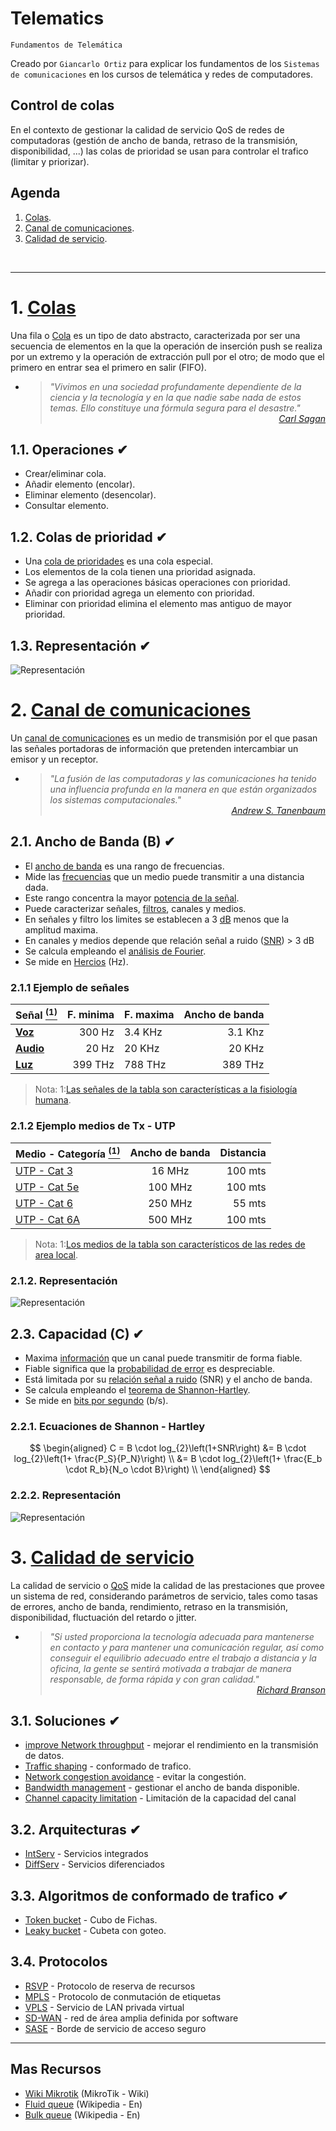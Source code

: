 # Telematics
<p><code>Fundamentos de Telemática</code></p>
<p>Creado por <code>Giancarlo Ortiz</code> para explicar los fundamentos de los <code>Sistemas de comunicaciones</code> en los cursos de telemática y redes de computadores.</p>

## Control de colas
En el contexto de gestionar la calidad de servicio QoS de redes de computadoras (gestión de ancho de banda, retraso de la transmisión, disponibilidad, ...) las colas de prioridad se usan para controlar el trafico (limitar y priorizar).


## Agenda
1. [Colas](#1-colas).
1. [Canal de comunicaciones](#2-canal-de-comunicaciones).
1. [Calidad de servicio](#3-calidad-de-servicio).

<br>

---
# 1. [Colas](#agenda)
Una fila o [Cola][1] es un tipo de dato abstracto, caracterizada por ser una secuencia de elementos en la que la operación de inserción push se realiza por un extremo y la operación de extracción pull por el otro; de modo que el primero en entrar sea el primero en salir (FIFO).

[1]:https://es.wikipedia.org/wiki/Cola_(inform%C3%A1tica)/

* ><i>"Vivimos en una sociedad profundamente dependiente de la ciencia y la tecnología y en la que nadie sabe nada de estos temas. Ello constituye una fórmula segura para el desastre."</i><br>
<cite style="display:block; text-align: right">[Carl Sagan](https://es.wikipedia.org/wiki/Carl_Sagan)</cite>

## 1.1. Operaciones ✔
* Crear/eliminar cola.
* Añadir elemento (encolar).
* Eliminar elemento (desencolar).
* Consultar elemento.

## 1.2. Colas de prioridad ✔
* Una [cola de prioridades][11_1] es una cola especial.
* Los elementos de la cola tienen una prioridad asignada.
* Se agrega a las operaciones básicas operaciones con prioridad. 
* Añadir con prioridad agrega un elemento con prioridad.
* Eliminar con prioridad elimina el elemento mas antiguo de mayor prioridad.

[11_1]:https://es.wikipedia.org/wiki/Cola_de_prioridades

## 1.3. Representación ✔

![Representación](../img/queue.svg "Cola")


# 2. [Canal de comunicaciones](#agenda)
Un [canal de comunicaciones][2] es un medio de transmisión por el que pasan las señales portadoras de información que pretenden intercambiar un emisor y un receptor.

[2]:https://es.wikipedia.org/wiki/Canal_de_comunicaci%C3%B3n

* ><i>"La fusión de las computadoras y las comunicaciones ha tenido una influencia profunda en la manera en que están organizados los sistemas computacionales."</i><br>
<cite style="display:block; text-align: right">[Andrew S. Tanenbaum](https://es.wikipedia.org/wiki/Andrew_S._Tanenbaum)</cite>



## 2.1. Ancho de Banda (B) ✔
* El [ancho de banda][21_1] es una rango de frecuencias.
* Mide las [frecuencias][21_2] que un medio puede transmitir a una distancia dada.
* Este rango concentra la mayor [potencia de la señal][21_3].
* Puede caracterizar señales, [filtros][21_4], canales y medios.
* En señales y filtro los limites se establecen a 3 [dB][21_5] menos que la amplitud maxima.
* En canales y medios depende que relación señal a ruido ([SNR][21_6]) > 3 dB
* Se calcula empleando el [análisis de Fourier][21_7].
* Se mide en [Hercios][21_8] (Hz).

[21_1]:https://es.wikipedia.org/wiki/Ancho_de_banda
[21_2]:https://es.wikipedia.org/wiki/Dominio_de_la_frecuencia
[21_3]:https://es.wikipedia.org/wiki/Densidad_espectral
[21_4]:https://es.wikipedia.org/wiki/Filtro_paso_banda
[21_5]:https://es.wikipedia.org/wiki/Decibelio
[21_6]:https://es.wikipedia.org/wiki/Relaci%C3%B3n_se%C3%B1al/ruido
[21_7]:https://es.wikipedia.org/wiki/Transformada_de_Fourier
[21_8]:https://es.wikipedia.org/wiki/Hercio

### 2.1.1 Ejemplo de señales
|Señal [<sup>(1)</sup>][211] |F. minima|F. maxima|Ancho de banda|
|:--|--:|:--|--:|
| [__Voz__][211_1]   | 300 Hz | 3.4 KHz | 3.1 Khz|
| [__Audio__][211_2] | 20 Hz  | 20 KHz | 20 KHz |
| [__Luz__][211_3]   | 399 THz | 788 THz | 389 THz |

>Nota: 1:[Las señales de la tabla son características a la fisiología humana][211].

[211]:https://es.wikipedia.org/wiki/Sentido_(percepción)#
[211_1]:https://es.wikipedia.org/wiki/Frecuencia_de_voz
[211_2]:https://es.wikipedia.org/wiki/Audici%C3%B3n
[211_3]:https://es.wikipedia.org/wiki/Espectro_visible

### 2.1.2 Ejemplo medios de Tx - UTP
|Medio - Categoría [<sup>(1)</sup>][211] |Ancho de banda|Distancia|
|:--|:--:|--:|
|[UTP - Cat 3][212_1]|16 MHz|100 mts|
|[UTP - Cat 5e][212_2]|100 MHz|100 mts|
|[UTP - Cat 6][212_3]|250 MHz|55 mts|
|[UTP - Cat 6A][212_4]|500 MHz|100 mts|

[212]:https://es.wikipedia.org/wiki/Red_de_%C3%A1rea_local
[212_1]:https://en.wikipedia.org/wiki/Category_3_cable
[212_2]:https://en.wikipedia.org/wiki/Category_5e_cable
[212_3]:https://en.wikipedia.org/wiki/Category_6_cable
[212_4]:https://en.wikipedia.org/wiki/Category_6a_cable

>Nota: 1:[Los medios de la tabla son característicos de las redes de area local][212].

### 2.1.2. Representación

![Representación](../img/wb.svg "Ancho de Banda")

## 2.3. Capacidad (C) ✔
* Maxima [información][23_1] que un canal puede transmitir de forma fiable.
* Fiable significa que la [probabilidad de error][23_2] es despreciable. 
* Está limitada por su [relación señal a ruido][23_3] (SNR) y el ancho de banda.
* Se calcula empleando el [teorema de Shannon-Hartley][23_4].
* Se mide en [bits por segundo][23_5] (b/s). 

[23_1]:https://es.wikipedia.org/wiki/Informaci%C3%B3n
[23_2]:https://es.wikipedia.org/wiki/Teorema_de_Shannon-Hartley
[23_3]:https://es.wikipedia.org/wiki/Relaci%C3%B3n_se%C3%B1al/ruido
[23_4]:https://es.wikipedia.org/wiki/Teorema_de_Shannon-Hartley
[23_5]:https://es.wikipedia.org/wiki/Bits_por_segundo

### 2.2.1. Ecuaciones de Shannon - Hartley

$$
\begin{aligned}
C = B \cdot log_{2}\left(1+SNR\right) &= B \cdot log_{2}\left(1+ \frac{P_S}{P_N}\right) \\
&= B \cdot log_{2}\left(1+ \frac{E_b \cdot R_b}{N_o \cdot B}\right) \\ 
\end{aligned}
$$

### 2.2.2. Representación

![Representación](../img/channel_capacity.svg "Ca")


# 3. [Calidad de servicio](#agenda)
La calidad de servicio o [QoS][3] mide la calidad de las prestaciones que provee un sistema de red, considerando parámetros de servicio, tales como tasas de errores, ancho de banda, rendimiento, retraso en la transmisión, disponibilidad, fluctuación del retardo o jitter.

[3]:https://es.wikipedia.org/wiki/Calidad_de_servicio

* ><i>"Si usted proporciona la tecnología adecuada para mantenerse en contacto y para mantener una comunicación regular, así como conseguir el equilibrio adecuado entre el trabajo a distancia y la oficina, la gente se sentirá motivada a trabajar de manera responsable, de forma rápida y con gran calidad."</i><br>
<cite style="display:block; text-align: right">[Richard Branson](https://es.wikipedia.org/wiki/Richard_Branson)</cite>

## 3.1. Soluciones ✔
* [improve Network throughput][31_1] - mejorar el rendimiento en la transmisión de datos.
* [Traffic shaping][31_2] - conformado de trafico.
* [Network congestion avoidance][31_3] - evitar la congestión.
* [Bandwidth management][31_4] - gestionar el ancho de banda disponible.
* [Channel capacity limitation][31_5] - Limitación de la capacidad del canal

[31_1]:https://en.wikipedia.org/wiki/Network_throughput
[31_2]:https://en.wikipedia.org/wiki/Traffic_shaping
[31_3]:https://en.wikipedia.org/wiki/Network_congestion#Mitigation
[31_4]:https://en.wikipedia.org/wiki/Bandwidth_management
[31_5]:https://en.wikipedia.org/wiki/Rate_limiting

## 3.2. Arquitecturas ✔
* [IntServ][32_1] - Servicios integrados
* [DiffServ][32_2] - Servicios diferenciados

[32_1]:https://es.wikipedia.org/wiki/Servicios_integrados
[32_2]:https://es.wikipedia.org/wiki/Servicios_Diferenciados


## 3.3. Algoritmos de conformado de trafico ✔
* [Token bucket][32_1] - Cubo de Fichas.
* [Leaky bucket][32_2] - Cubeta con goteo.

[32_1]:https://en.wikipedia.org/wiki/Token_bucket
[32_2]:https://en.wikipedia.org/wiki/Leaky_bucket

## 3.4. Protocolos
* [RSVP][34_1] - Protocolo de reserva de recursos
* [MPLS][34_2] - Protocolo de conmutación de etiquetas
* [VPLS][34_3] - Servicio de LAN privada virtual
* [SD-WAN][34_4] - red de área amplia definida por software
* [SASE][34_5] - Borde de servicio de acceso seguro

[34_1]:https://es.wikipedia.org/wiki/Protocolo_de_reserva_de_recursos
[34_2]:https://es.wikipedia.org/wiki/Multiprotocol_Label_Switching
[34_3]:https://es.wikipedia.org/wiki/Virtual_Private_LAN_Service
[34_4]:https://en.wikipedia.org/wiki/SD-WAN
[34_5]:https://en.wikipedia.org/wiki/Secure_access_service_edge

---
## Mas Recursos
- [Wiki Mikrotik](https://wiki.mikrotik.com/wiki/Main_Page) (MikroTik - Wiki)
- [Fluid queue](https://en.wikipedia.org/wiki/Fluid_queuee) (Wikipedia - En)
- [Bulk queue](https://en.wikipedia.org/wiki/Bulk_queue) (Wikipedia - En)
